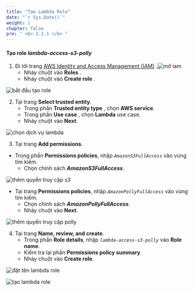 ```yaml
---
title: "Tạo Lambda Role"
date: "`r Sys.Date()`"
weight: 1
chapter: false
pre: " <b> 2.1.1 </b> "
---
```


#### Tạo role **_lambda-access-s3-polly_**

1. Đi tới trang [AWS Identity and Access Management (IAM)](https://aws.amazon.com/iam/)
   .![mở iam](/images/create-role/open-iam.png)
   - Nháy chuột vào **Roles** .
   - Nháy chuột vào **Create role** .

![bắt đầu tạo role](/images/create-role/start-create-role-1.png)

2. Tại trang **Select trusted entity**.
   - Trong phần **Trusted entity type** , chọn **AWS service**.
   - Trong phần **Use case** , chọn **Lambda** use case.
   - Nháy chuột vào **Next**.

![chọn dịch vụ lambda](/images/create-role/choose-lambda-service.png)

3. Tại trang **Add permissions**.

- Trong phần **Permissions policies**, nhập _`AmazonS3FullAccess`_ vào vùng tìm kiếm.
  - Chọn chính sách **_AmazonS3FullAccess_**.

![thêm quyền truy cập s3](/images/create-role/add-s3-permission-to-ec2.png)

- Tại trang **Permissions policies**, nhập _`AmazonPollyFullAccess`_ vào vùng tìm kiếm.
  - Chọn chính sách **_AmazonPollyFullAccess_**.
  - Nháy chuột vào **Next**.

![thêm quyền truy cập polly](/images/create-role/add-polly-permission-to-lambda.png)

4. Tại trang **Name, review, and create**.
   - Trong phần **Role details**, nhập _`lambda-access-s3-polly`_ vào **Role name**.
   - Kiểm tra lại phần **Permissions policy summary**.
   - Nháy chuột vào **Create role**.

![đặt tên lambda role](/images/create-role/lambda-role-name.png)

![tạo lambda role](/images/create-role/create-role-lambda.png)
